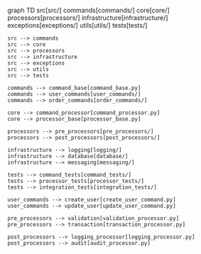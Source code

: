 graph TD
    src[src/]
    commands[commands/]
    core[core/]
    processors[processors/]
    infrastructure[infrastructure/]
    exceptions[exceptions/]
    utils[utils/]
    tests[tests/]

    src --> commands
    src --> core
    src --> processors
    src --> infrastructure
    src --> exceptions
    src --> utils
    src --> tests

    commands --> command_base[command_base.py]
    commands --> user_commands[user_commands/]
    commands --> order_commands[order_commands/]

    core --> command_processor[command_processor.py]
    core --> processor_base[processor_base.py]

    processors --> pre_processors[pre_processors/]
    processors --> post_processors[post_processors/]

    infrastructure --> logging[logging/]
    infrastructure --> database[database/]
    infrastructure --> messaging[messaging/]

    tests --> command_tests[command_tests/]
    tests --> processor_tests[processor_tests/]
    tests --> integration_tests[integration_tests/]

    user_commands --> create_user[create_user_command.py]
    user_commands --> update_user[update_user_command.py]

    pre_processors --> validation[validation_processor.py]
    pre_processors --> transaction[transaction_processor.py]

    post_processors --> logging_processor[logging_processor.py]
    post_processors --> audit[audit_processor.py]